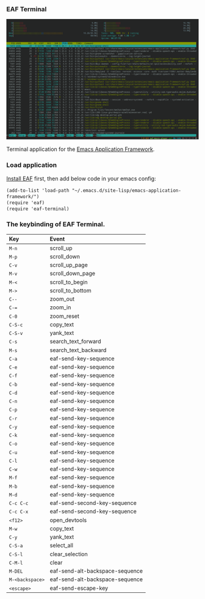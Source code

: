 ### EAF Terminal
<p align="center">
  <img width="800" src="./screenshot.png">
</p>

Terminal application for the [Emacs Application Framework](https://github.com/emacs-eaf/emacs-application-framework).

### Load application

[Install EAF](https://github.com/emacs-eaf/emacs-application-framework#install) first, then add below code in your emacs config:

```Elisp
(add-to-list 'load-path "~/.emacs.d/site-lisp/emacs-application-framework/")
(require 'eaf)
(require 'eaf-terminal)
```

### The keybinding of EAF Terminal.

| Key   | Event   |
| :---- | :------ |
| `M-n` | scroll_up |
| `M-p` | scroll_down |
| `C-v` | scroll_up_page |
| `M-v` | scroll_down_page |
| `M-<` | scroll_to_begin |
| `M->` | scroll_to_bottom |
| `C--` | zoom_out |
| `C-=` | zoom_in |
| `C-0` | zoom_reset |
| `C-S-c` | copy_text |
| `C-S-v` | yank_text |
| `C-s` | search_text_forward |
| `M-s` | search_text_backward |
| `C-a` | eaf-send-key-sequence |
| `C-e` | eaf-send-key-sequence |
| `C-f` | eaf-send-key-sequence |
| `C-b` | eaf-send-key-sequence |
| `C-d` | eaf-send-key-sequence |
| `C-n` | eaf-send-key-sequence |
| `C-p` | eaf-send-key-sequence |
| `C-r` | eaf-send-key-sequence |
| `C-y` | eaf-send-key-sequence |
| `C-k` | eaf-send-key-sequence |
| `C-o` | eaf-send-key-sequence |
| `C-u` | eaf-send-key-sequence |
| `C-l` | eaf-send-key-sequence |
| `C-w` | eaf-send-key-sequence |
| `M-f` | eaf-send-key-sequence |
| `M-b` | eaf-send-key-sequence |
| `M-d` | eaf-send-key-sequence |
| `C-c C-c` | eaf-send-second-key-sequence |
| `C-c C-x` | eaf-send-second-key-sequence |
| `<f12>` | open_devtools |
| `M-w` | copy_text |
| `C-y` | yank_text |
| `C-S-a` | select_all |
| `C-S-l` | clear_selection |
| `C-M-l` | clear |
| `M-DEL` | eaf-send-alt-backspace-sequence |
| `M-<backspace>` | eaf-send-alt-backspace-sequence |
| `<escape>` | eaf-send-escape-key |

